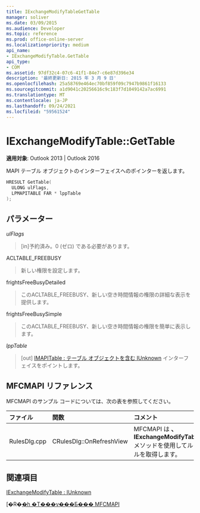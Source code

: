 ```yaml
---
title: IExchangeModifyTableGetTable
manager: soliver
ms.date: 03/09/2015
ms.audience: Developer
ms.topic: reference
ms.prod: office-online-server
ms.localizationpriority: medium
api_name:
- IExchangeModifyTable.GetTable
api_type:
- COM
ms.assetid: 97df32c4-07c6-41f1-84e7-c6e87d396e34
description: '最終更新日: 2015 年 3 月 9 日'
ms.openlocfilehash: 25a58769e464ec70bf859f09c7947b9861f16133
ms.sourcegitcommit: a1d9041c20256616c9c183f7d1049142a7ac6991
ms.translationtype: MT
ms.contentlocale: ja-JP
ms.lasthandoff: 09/24/2021
ms.locfileid: "59561524"
---
```

# <a name="iexchangemodifytablegettable"></a>IExchangeModifyTable::GetTable

  
  
**適用対象**: Outlook 2013 | Outlook 2016 
  
MAPI テーブル オブジェクトのインターフェイスへのポインターを返します。
  
```cpp
HRESULT GetTable( 
  ULONG ulFlags, 
  LPMAPITABLE FAR * lppTable 
); 

```

## <a name="parameters"></a>パラメーター

 _ulFlags_
  
> [in]予約済み。0 (ゼロ) である必要があります。
    
ACLTABLE_FREEBUSY
  
> 新しい権限を設定します。
    
frightsFreeBusyDetailed
  
> このACLTABLE_FREEBUSY、新しい空き時間情報の権限の詳細な表示を提供します。
    
frightsFreeBusySimple
  
> このACLTABLE_FREEBUSY、新しい空き時間情報の権限を簡単に表示します。
    
 _lppTable_
  
> [out] [IMAPITable : テーブル オブジェクトを含む IUnknown](imapitableiunknown.md) インターフェイスをポイントします。 
    
## <a name="mfcmapi-reference"></a>MFCMAPI リファレンス

MFCMAPI のサンプル コードについては、次の表を参照してください。
  
|**ファイル**|**関数**|**コメント**|
|:-----|:-----|:-----|
|RulesDlg.cpp  <br/> |CRulesDlg::OnRefreshView  <br/> |MFCMAPI は **、IExchangeModifyTable::GetTable** メソッドを使用してルールのテーブルを取得します。  <br/> |
   
## <a name="see-also"></a>関連項目



[IExchangeModifyTable : IUnknown](iexchangemodifytableiunknown.md)


[�R�[�h �T���v���Ƃ��� MFCMAPI](mfcmapi-as-a-code-sample.md)


